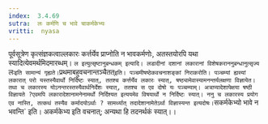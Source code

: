 ```yaml
---
index:  3.4.69
sutra:  लः कर्मणि च भावे चाकर्मकेभ्यः
vritti:  nyasa
---
```


पूर्वसूत्रेण कृत्संज्ञकत्वाल्लकारः कर्त्तर्येव प्राप्नोति न भावकर्मणोः, अतस्तयोरपि यथा स्यादित्येवमर्थमिदमारब्धम्। `ल इत्युत्सृष्टानुबन्धकम् इत्यादि। लडादीनां दशानां लकारानां विशेषकराननुबन्धानुत्सृज्य `लः` इति सामान्यं गृह्यते। `प्रथमाबहुवचनान्तञ्चैतत्` इति। पञ्चमीषष्ठेकवचनाशङ्कां निराकरोति। पञ्चम्यां ह्यस्यां लकारात् परो यस्तस्यैवार्थो निर्दिष्टः स्यात्, ततश्च कर्त्तर्येव लकारः स्यात्, षष्ठ्यामेवास्यामनन्तर्यलक्षणा विज्ञायेत। तथा च लकारस्य योऽनन्तरस्तस्यैवार्थनिर्देशः स्यात्, ततश्च स एव दोषो यः पञ्चम्याम्। अत्राप्यादेशापेक्षया षष्ठी विज्ञायते ?एवमपि लकारादेशानामनेनामर्थो निर्दिश्यत इत्ययमेव विषयार्थो न निर्दिष्टः स्यात्। ननु च लकारस्य प्रयोग एव नास्ति, तत्कथं तस्यैव कर्मादयोऽर्थाः ? सामर्थ्यात् तदादेशानामेतेऽर्था विज्ञास्यन्त इत्यदोषः। `सकर्मकेभ्यो भावे न भवन्ति` इति। अकर्मकेभ्य इति वचनात्; अन्यथा हि तदनर्थकं स्यात्।।

